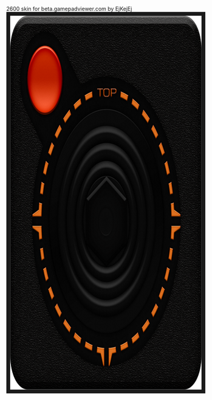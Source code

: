<p align="left">
2600 skin for beta.gamepadviewer.com by EjKejEj
<img src="https://github.com/EjKejEj/Gamepad-Viewer-skins/blob/main/2600/2600.png" width="984" height="984" border="10"/>
</p>
